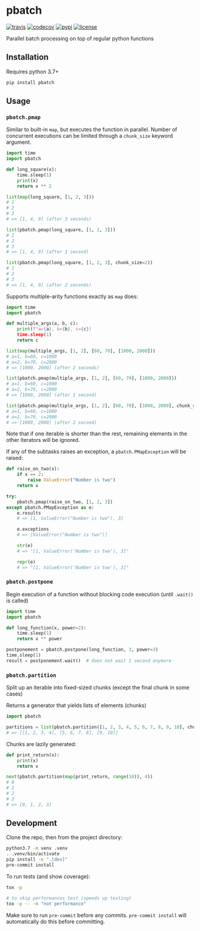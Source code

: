 # pbatch
[![travis](https://travis-ci.com/nayaverdier/pbatch.svg?branch=main)](https://travis-ci.com/nayaverdier/pbatch)
[![codecov](https://codecov.io/gh/nayaverdier/pbatch/branch/main/graph/badge.svg)](https://codecov.io/gh/nayaverdier/pbatch)
[![pypi](https://img.shields.io/pypi/v/pbatch)](https://pypi.org/project/pbatch)
[![license](https://img.shields.io/github/license/nayaverdier/pbatch.svg)](https://github.com/nayaverdier/pbatch/blob/main/LICENSE)

Parallel batch processing on top of regular python functions

## Installation

Requires python 3.7+

```bash
pip install pbatch
```

## Usage

### `pbatch.pmap`

Similar to built-in `map`, but executes the function in
parallel. Number of concurrent executions can be limited through a
`chunk_size` keyword argument.

```python
import time
import pbatch

def long_square(x):
    time.sleep(1)
    print(x)
    return x ** 2

list(map(long_square, [1, 2, 3]))
# 1
# 2
# 3
# => [1, 4, 9] (after 3 seconds)

list(pbatch.pmap(long_square, [1, 2, 3]))
# 1
# 2
# 3
# => [1, 4, 9] (after 1 second)

list(pbatch.pmap(long_square, [1, 2, 3], chunk_size=2))
# 1
# 2
# 3
# => [1, 4, 9] (after 2 seconds)
```

Supports multiple-arity functions exactly as `map` does:
```python
import time
import pbatch

def multiple_args(a, b, c):
    print(f"a={a}, b={b}, c={c})
    time.sleep(1)
    return c

list(map(multiple_args, [1, 2], [60, 70], [1000, 2000]))
# a=1, b=60, c=1000
# a=2, b=70, c=2000
# => [1000, 2000] (after 2 seconds)

list(pbatch.pmap(multiple_args, [1, 2], [60, 70], [1000, 2000]))
# a=1, b=60, c=1000
# a=2, b=70, c=2000
# => [1000, 2000] (after 1 second)

list(pbatch.pmap(multiple_args, [1, 2], [60, 70], [1000, 2000], chunk_size=1))
# a=1, b=60, c=1000
# a=2, b=70, c=2000
# => [1000, 2000] (after 2 second)
```

Note that if one iterable is shorter than the rest, remaining elements
in the other iterators will be ignored.

If any of the subtasks raises an exception, a `pbatch.PMapException`
will be raised:

```python
def raise_on_two(x):
    if x == 2:
        raise ValueError("Number is two")
    return x

try:
    pbatch.pmap(raise_on_two, [1, 2, 3])
except pbatch.PMapException as e:
    e.results
    # => [1, ValueError("Number is two"), 3]

    e.exceptions
    # => [ValueError("Number is two")]

    str(e)
    # => "[1, ValueError('Number is two'), 3]"

    repr(e)
    # => "[1, ValueError('Number is two'), 3]"
```

### `pbatch.postpone`

Begin execution of a function without blocking code execution (until
`.wait()` is called)

```python
import time
import pbatch

def long_function(x, power=2):
    time.sleep(1)
    return x ** power

postponement = pbatch.postpone(long_function, 3, power=3)
time.sleep(1)
result = postponement.wait()  # does not wait 1 second anymore
```

### `pbatch.partition`

Split up an iterable into fixed-sized chunks (except the final chunk
in some cases)

Returns a generator that yields lists of elements (chunks)

```python
import pbatch

partitions = list(pbatch.partition([1, 2, 3, 4, 5, 6, 7, 8, 9, 10], chunk_size=4))
# => [[1, 2, 3, 4], [5, 6, 7, 8], [9, 10]]
```

Chunks are lazily generated:
```python
def print_return(x):
    print(x)
    return x

next(pbatch.partition(map(print_return, range(10)), 4))
# 0
# 1
# 2
# 3
# => [0, 1, 2, 3]
```

## Development

Clone the repo, then from the project directory:

```bash
python3.7 -m venv .venv
. .venv/bin/activate
pip install -e ".[dev]"
pre-commit install
```

To run tests (and show coverage):
```bash
tox -p

# to skip performances test (speeds up testing)
tox -p -- -m "not performance"
```

Make sure to run `pre-commit` before any commits. `pre-commit install`
will automatically do this before committing.
